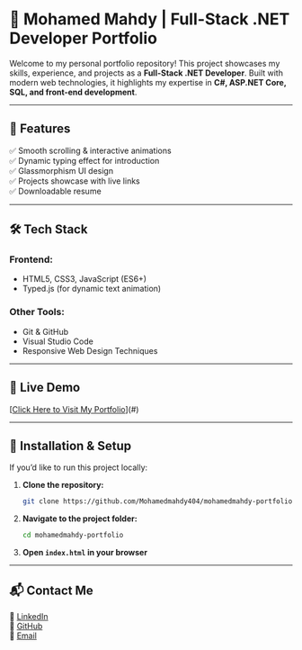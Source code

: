 # 🚀 Mohamed Mahdy | Full-Stack .NET Developer Portfolio

Welcome to my personal portfolio repository! This project showcases my skills, experience, and projects as a **Full-Stack .NET Developer**. Built with modern web technologies, it highlights my expertise in **C#, ASP.NET Core, SQL, and front-end development**.

---

## 🌟 Features
✅ Smooth scrolling & interactive animations  
✅ Dynamic typing effect for introduction  
✅ Glassmorphism UI design  
✅ Projects showcase with live links  
✅ Downloadable resume  

---

## 🛠️ Tech Stack

### Frontend:
- HTML5, CSS3, JavaScript (ES6+)
- Typed.js (for dynamic text animation)

### Other Tools:
- Git & GitHub
- Visual Studio Code
- Responsive Web Design Techniques

---

## 🎥 Live Demo
[[Click Here to Visit My Portfolio](https://mohamedmahdy404.github.io/Mahdy-Portfolio/)](#) 

---


## 🚀 Installation & Setup
If you’d like to run this project locally:

1. **Clone the repository:**
   ```bash
   git clone https://github.com/Mohamedmahdy404/mohamedmahdy-portfolio.git
   ```
2. **Navigate to the project folder:**
   ```bash
   cd mohamedmahdy-portfolio
   ```
3. **Open `index.html` in your browser**

---

## 📬 Contact Me
💼 [LinkedIn](http://linkedin.com/in/mohamedmahdy9)  
📂 [GitHub](https://github.com/Mohamedmahdy404)  
📧 [Email](mailto:mohamedmahdy3162@gmail.com)  


